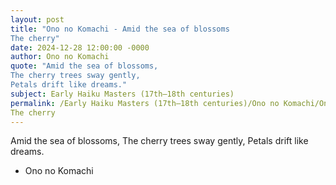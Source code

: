 ```yaml
---
layout: post
title: "Ono no Komachi - Amid the sea of blossoms
The cherry"
date: 2024-12-28 12:00:00 -0000
author: Ono no Komachi
quote: "Amid the sea of blossoms,
The cherry trees sway gently,
Petals drift like dreams."
subject: Early Haiku Masters (17th–18th centuries)
permalink: /Early Haiku Masters (17th–18th centuries)/Ono no Komachi/Ono no Komachi - Amid the sea of blossoms
The cherry
---
```


Amid the sea of blossoms,
The cherry trees sway gently,
Petals drift like dreams.

- Ono no Komachi

